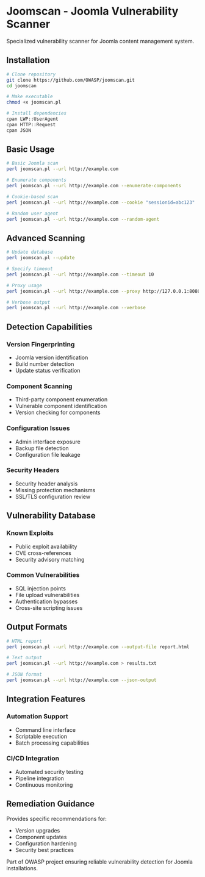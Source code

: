 # Joomscan - Joomla Vulnerability Scanner

Specialized vulnerability scanner for Joomla content management system.

## Installation

```bash
# Clone repository
git clone https://github.com/OWASP/joomscan.git
cd joomscan

# Make executable
chmod +x joomscan.pl

# Install dependencies
cpan LWP::UserAgent
cpan HTTP::Request
cpan JSON
```

## Basic Usage

```bash
# Basic Joomla scan
perl joomscan.pl --url http://example.com

# Enumerate components
perl joomscan.pl --url http://example.com --enumerate-components

# Cookie-based scan
perl joomscan.pl --url http://example.com --cookie "sessionid=abc123"

# Random user agent
perl joomscan.pl --url http://example.com --random-agent
```

## Advanced Scanning

```bash
# Update database
perl joomscan.pl --update

# Specify timeout
perl joomscan.pl --url http://example.com --timeout 10

# Proxy usage
perl joomscan.pl --url http://example.com --proxy http://127.0.0.1:8080

# Verbose output
perl joomscan.pl --url http://example.com --verbose
```

## Detection Capabilities

### Version Fingerprinting
- Joomla version identification
- Build number detection
- Update status verification

### Component Scanning
- Third-party component enumeration
- Vulnerable component identification
- Version checking for components

### Configuration Issues
- Admin interface exposure
- Backup file detection
- Configuration file leakage

### Security Headers
- Security header analysis
- Missing protection mechanisms
- SSL/TLS configuration review

## Vulnerability Database

### Known Exploits
- Public exploit availability
- CVE cross-references
- Security advisory matching

### Common Vulnerabilities
- SQL injection points
- File upload vulnerabilities
- Authentication bypasses
- Cross-site scripting issues

## Output Formats

```bash
# HTML report
perl joomscan.pl --url http://example.com --output-file report.html

# Text output
perl joomscan.pl --url http://example.com > results.txt

# JSON format
perl joomscan.pl --url http://example.com --json-output
```

## Integration Features

### Automation Support
- Command line interface
- Scriptable execution
- Batch processing capabilities

### CI/CD Integration
- Automated security testing
- Pipeline integration
- Continuous monitoring

## Remediation Guidance

Provides specific recommendations for:
- Version upgrades
- Component updates
- Configuration hardening
- Security best practices

Part of OWASP project ensuring reliable vulnerability detection for Joomla installations.
